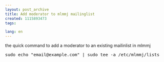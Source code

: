 ```yaml
---
layout: post_archive
title: Add moderator to mlmmj mailinglist
created: 1115893473
tags:

lang: en
---
```

the quick command to add a moderator to an existing mailinlist in mlmmj

<pre>
sudo echo "email@example.com" | sudo tee -a /etc/mlmmj/lists/listname/control/moderators
</pre>
